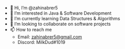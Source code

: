 - 👋 Hi, I’m @zahinabrer5
- 👀 I’m interested in Java & Software Development
- 🌱 I’m currently learning Data Structures & Algorithms
- 💞️ I’m looking to collaborate on software projects
- 📫 How to reach me
  - Email: zahinabrer5@gmail.com
  - Discord: MilkDud#1019

<!---
zahinabrer5/zahinabrer5 is a ✨ special ✨ repository because its `README.md` (this file) appears on your GitHub profile.
You can click the Preview link to take a look at your changes.
--->
